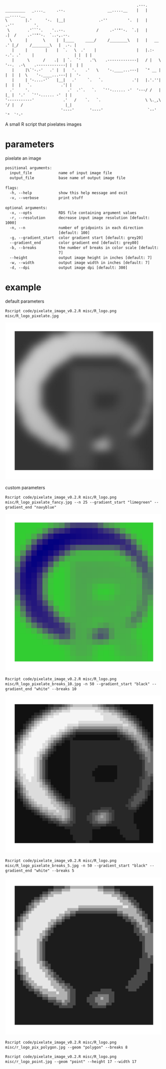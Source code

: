 ```                                                                                                                                                                 
                                                           .---.                                           
_________   _...._     .--.                   __.....__    |   |                     __.....__             
\        |.'      '-.  |__|               .-''         '.  |   |                 .-''         '.           
 \        .'```'.    '..--.              /     .-''"'-.  `.|   |            .|  /     .-''"'-.  `..-,.--.  
  \      |       \     |  |____     ____/     /________\   |   |   __     .' |_/     /________\   |  .-. | 
   |     |        |    |  `.   \  .'    |                  |   |.:--.'. .'     |                  | |  | | 
   |      \      /    .|  | `.  `'    .'\    .-------------|   / |   \ '--.  .-\    .-------------| |  | | 
   |     |\`'-.-'   .' |  |   '.    .'   \    '-.____...---|   `" __ | |  |  |  \    '-.____...---| |  '-  
   |     | '-....-'`   |__|   .'     `.   `.             .'|   |.'.''| |  |  |   `.             .'| |      
  .'     '.                 .'  .'`.   `.   `''-...... -'  '---/ /   | |_ |  '.'   `''-...... -'  | |      
'-----------'             .'   /    `.   `.                    \ \._,\ '/ |   /                   |_|      
                         '----'       '----'                    `--'  `"  `'-'                             
```

A small R script that pixelates images

# parameters

pixelate an image

```
positional arguments:
  input_file            name of input image file
  output_file           base name of output image file

flags:
  -h, --help            show this help message and exit
  -v, --verbose         print stuff

optional arguments:
  -x, --opts            RDS file containing argument values
  -r, --resolution      decrease input image resolution [default: 1000]
  -n, --n               number of gridpoints in each direction
                        [default: 100]
  -g, --gradient_start  color gradient start [default: grey20]
  --gradient_end        color gradient end [default: grey80]
  -b, --breaks          the number of breaks in color scale [default:
                        7]
  --height              output image height in inches [default: 7]
  -w, --width           output image width in inches [default: 7]
  -d, --dpi             output image dpi [default: 300]
  ```

# example

default parameters
```
Rscript code/pixelate_image_v0.2.R misc/R_logo.png misc/R_logo_pixelate.jpg
```
![default_pixelate](https://github.com/LukeAndersonTrocme/pixelate_image/blob/d3310342796843777fba616d709ee33cb19aee25/misc/R_logo_pixelate.jpg)

custom parameters
```
Rscript code/pixelate_image_v0.2.R misc/R_logo.png misc/R_logo_pixelate_fancy.jpg --n 25 --gradient_start "limegreen" --gradient_end "navyblue"
```
![fancy_pixelate](https://github.com/LukeAndersonTrocme/pixelate_image/blob/d3310342796843777fba616d709ee33cb19aee25/misc/R_logo_pixelate_fancy.jpg)

```
Rscript code/pixelate_image_v0.2.R misc/R_logo.png misc/R_logo_pixelate_breaks_10.jpg -n 50 --gradient_start "black" --gradient_end "white" --breaks 10
```
![fancy_pixelate](https://github.com/LukeAndersonTrocme/pixelate_image/blob/ec3c467cd145128bc31d3f9baa10ba1c6024b5ed/misc/R_logo_pixelate_breaks_10.jpg)

```
Rscript code/pixelate_image_v0.2.R misc/R_logo.png misc/R_logo_pixelate_breaks_5.jpg -n 50 --gradient_start "black" --gradient_end "white" --breaks 5
```
![fancy_pixelate](https://github.com/LukeAndersonTrocme/pixelate_image/blob/ec3c467cd145128bc31d3f9baa10ba1c6024b5ed/misc/R_logo_pixelate_breaks_5.jpg)


```
Rscript code/pixelate_image_v0.2.R misc/R_logo.png misc/r_logo_pix_polygon.jpg --geom "polygon" --breaks 8
```


```
Rscript code/pixelate_image_v0.2.R misc/R_logo.png misc/r_logo_point.jpg --geom "point" --height 17 --width 17
```
